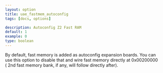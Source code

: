 ```yaml
---
layout: option
title: uae_fastmem_autoconfig
tags: [docs, options]

description: Autoconfig Z2 Fast RAM
default: 1
example: 0
type: boolean
---
```


By default, fast memory is added as autoconfig expansion boards. You can use
this option to disable that and wire fast memory directly at 0x00200000 (
2nd fast memory bank, if any, will follow directly after).
